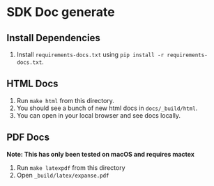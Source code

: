 # SDK Doc generate

## Install Dependencies
1. Install `requirements-docs.txt` using `pip install -r requirements-docs.txt`.

## HTML Docs
1. Run `make html` from this directory.
2. You should see a bunch of new html docs in `docs/_build/html`.
3. You can open in your local browser and see docs locally.

## PDF Docs
**Note: This has only been tested on macOS and requires mactex**
1. Run `make latexpdf` from this directory
2. Open `_build/latex/expanse.pdf`